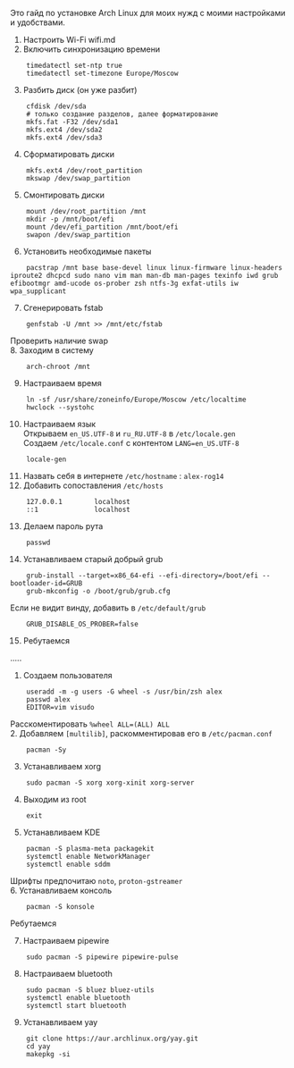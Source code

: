 Это гайд по установке Arch Linux для моих нужд с моими настройками и удобствами.

1. Настроить Wi-Fi wifi.md  
2. Включить синхронизацию времени  
```
    timedatectl set-ntp true
    timedatectl set-timezone Europe/Moscow
```
3. Разбить диск (он уже разбит)  
```
    cfdisk /dev/sda
    # только создание разделов, далее форматирование
    mkfs.fat -F32 /dev/sda1
    mkfs.ext4 /dev/sda2
    mkfs.ext4 /dev/sda3
```
4. Сформатировать диски  
```
    mkfs.ext4 /dev/root_partition
    mkswap /dev/swap_partition
```
5. Смонтировать диски  
```
    mount /dev/root_partition /mnt
    mkdir -p /mnt/boot/efi
    mount /dev/efi_partition /mnt/boot/efi
    swapon /dev/swap_partition
```
6. Установить необходимые пакеты  
```
    pacstrap /mnt base base-devel linux linux-firmware linux-headers iproute2 dhcpcd sudo nano vim man man-db man-pages texinfo iwd grub efibootmgr amd-ucode os-prober zsh ntfs-3g exfat-utils iw wpa_supplicant 
```
7. Сгенерировать fstab  
```
    genfstab -U /mnt >> /mnt/etc/fstab
```
Проверить наличие swap  
8. Заходим в систему  
```
    arch-chroot /mnt
```
9. Настраиваем время  
```
    ln -sf /usr/share/zoneinfo/Europe/Moscow /etc/localtime
    hwclock --systohc
```
10. Настраиваем язык  
Открываем `en_US.UTF-8` и `ru_RU.UTF-8` в `/etc/locale.gen`  
Создаем `/etc/locale.conf` с контентом `LANG=en_US.UTF-8`
```    
    locale-gen
```  
11. Назвать себя в интернете `/etc/hostname` : `alex-rog14`  
12. Добавить сопоставления `/etc/hosts`  
```
    127.0.0.1        localhost
    ::1              localhost
```	 
13. Делаем пароль рута  
```
    passwd
```  
14. Устанавливаем старый добрый grub  
```
    grub-install --target=x86_64-efi --efi-directory=/boot/efi --bootloader-id=GRUB
    grub-mkconfig -o /boot/grub/grub.cfg
``` 
Если не видит винду, добавить в `/etc/default/grub`
```
    GRUB_DISABLE_OS_PROBER=false
```
15. Ребутаемся

.....
1. Создаем пользователя
```
    useradd -m -g users -G wheel -s /usr/bin/zsh alex
    passwd alex
    EDITOR=vim visudo
```
Расскоментировать `%wheel ALL=(ALL) ALL`  
2. Добавляем `[multilib]`, раскомментировав его в `/etc/pacman.conf`  
```
    pacman -Sy
```
3. Устанавливаем xorg
```
    sudo pacman -S xorg xorg-xinit xorg-server
```
4. Выходим из root
```
    exit
```
5. Устанавливаем KDE 
```
    pacman -S plasma-meta packagekit
    systemctl enable NetworkManager
    systemctl enable sddm
``` 
Шрифты предпочитаю `noto`, `proton-gstreamer`  
6. Устанавливаем консоль
```
    pacman -S konsole
```
Ребутаемся  

7. Настраиваем pipewire
```
    sudo pacman -S pipewire pipewire-pulse
```
8. Настраиваем bluetooth
```
    sudo pacman -S bluez bluez-utils
    systemctl enable bluetooth
    systemctl start bluetooth
```
9. Устанавливаем yay
```
    git clone https://aur.archlinux.org/yay.git
    cd yay
    makepkg -si
```

